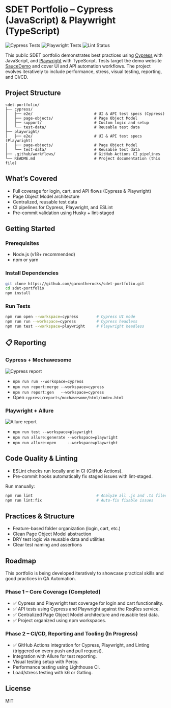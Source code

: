 # SDET Portfolio – Cypress (JavaScript) & Playwright (TypeScript)

![Cypress Tests](https://github.com/garontherocks/sdet-portfolio/actions/workflows/cypress-tests.yml/badge.svg)
![Playwright Tests](https://github.com/garontherocks/sdet-portfolio/actions/workflows/playwright-tests.yml/badge.svg)
![Lint Status](https://github.com/garontherocks/sdet-portfolio/actions/workflows/lint.yml/badge.svg)

This public SDET portfolio demonstrates best practices using [Cypress](https://www.cypress.io/) with JavaScript, and [Playwright](https://playwright.dev/) with TypeScript. Tests target the demo website [SauceDemo](https://www.saucedemo.com/) and cover UI and API automation workflows. The project evolves iteratively to include performance, stress, visual testing, reporting, and CI/CD.

## Project Structure

```
sdet-portfolio/
├── cypress/
│   ├── e2e/                           # UI & API test specs (Cypress)
│   ├── page-objects/                  # Page Object Model
│   ├── support/                       # Custom logic and setup
│   └── test-data/                     # Reusable test data
├── playwright/
│   ├── e2e/                           # UI & API test specs (Playwright)
│   ├── page-objects/                  # Page Object Model
│   └── test-data/                     # Reusable test data
├── .github/workflows/                 # GitHub Actions CI pipelines
└── README.md                          # Project documentation (this file)
```

## What’s Covered

- Full coverage for login, cart, and API flows (Cypress & Playwright)
- Page Object Model architecture
- Centralized, reusable test data
- CI pipelines for Cypress, Playwright, and ESLint
- Pre-commit validation using Husky + lint-staged

## Getting Started

### Prerequisites

- Node.js (v18+ recommended)
- npm or yarn

### Install Dependencies

```bash
git clone https://github.com/garontherocks/sdet-portfolio.git
cd sdet-portfolio
npm install
```

### Run Tests

```bash
npm run open --workspace=cypress        # Cypress UI mode
npm run run --workspace=cypress         # Cypress headless
npm run test --workspace=playwright     # Playwright headless
```

## 📋 Reporting

### Cypress + Mochawesome
![Cypress report](https://img.shields.io/badge/report-mochawesome-blue)

- `npm run run --workspace=cypress`  
- `npm run report:merge --workspace=cypress`  
- `npm run report:gen   --workspace=cypress`  
- Open `cypress/reports/mochawesome/html/index.html`

### Playwright + Allure
![Allure report](https://img.shields.io/badge/report-allure-red)

- `npm run test --workspace=playwright`  
- `npm run allure:generate --workspace=playwright`  
- `npm run allure:open     --workspace=playwright`  

## Code Quality & Linting

- ESLint checks run locally and in CI (GitHub Actions).
- Pre-commit hooks automatically fix staged issues with lint-staged.

Run manually:

```bash
npm run lint                            # Analyze all .js and .ts files
npm run lint:fix                        # Auto-fix fixable issues
```
## Practices & Structure

- Feature-based folder organization (login, cart, etc.)
- Clean Page Object Model abstraction
- DRY test logic via reusable data and utilities
- Clear test naming and assertions

## Roadmap

This portfolio is being developed iteratively to showcase practical skills and good practices in QA Automation.

### Phase 1 – Core Coverage (Completed)

- ✅ Cypress and Playwright test coverage for login and cart functionality.
- ✅ API tests using Cypress and Playwright against the ReqRes service.
- ✅ Centralized Page Object Model architecture and reusable test data.
- ✅ Project organized using npm workspaces.

### Phase 2 – CI/CD, Reporting and Tooling (In Progress)

- ✅ GitHub Actions integration for Cypress, Playwright, and Linting (triggered on every push and pull request).
- Integration with Allure for test reporting.
- Visual testing setup with Percy.
- Performance testing using Lighthouse CI.
- Load/stress testing with k6 or Gatling.

## License

MIT
